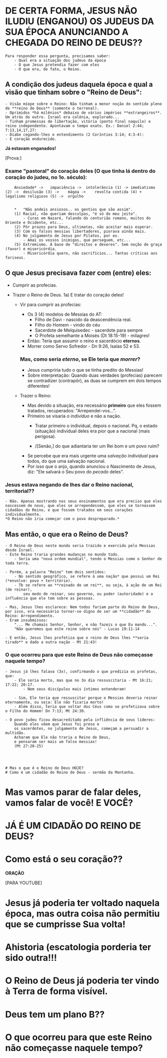 # DE CERTA FORMA, JESUS NÃO ILUDIU (ENGANOU) OS JUDEUS DA SUA ÉPOCA ANUNCIANDO A CHEGADA DO REINO DE DEUS??

	Para responder essa pergunta, precisamos saber:
		- Qual era a situação dos judeus da época
		- O que Jesus pretendia fazer com eles
		- O que era, de fato, o Reino.



## A condição dos judeus daquela época e qual a visão que tinham sobre o "Reino de Deus":
	- Visão míope sobre o Reino: Não tinham a menor noção do sentido pleno de **reino de Deus** (somente o terrenal).
	- Oprimidos *há milênios* debaixo de vários impérios **extrangeiros**. Um atrás do outro. Israel era colônia, explorado...
	- Tinham promessas de libertação, vitória (ponto final naquilo) e reino independente. Apontavam o tempo exato. Ex.: Daniel 2:44; 7:13,14,17,27:
	- Diabo cegando-lhes o entendimento (2 Coríntios 3:14; 4:3-4):
	- E coração endurecido.

**Já estavam enganados!**

\[Prova:] 

### Exame "pastoral" do coração deles (O que tinha lá dentro do coração do judeu, no 1o. século):

		Ansiedade* ->	impaciência ->	intolerância (1) ->	imediatismo (2) ->	desilusão (3) ->	mágoa ->	revolta contida (4) +	legalismo religioso (5) ->	orgulho


		*   "Não andeis ansiosos.. os gentios que são assim".
		(1) Racial, não queriam desculpas, "é só do meu jeito".
			- Curas em Nazaré, falando do centurião romano, muitos do Oriente e Ocidente, etc...
		(2) Pôr prazos para Deus, ultimatos, não aceitar mais esperar.
		(3) Com os falsos messias libertadores, piorava ainda mais.
		(4) No julgamento de Jesus por Pilatos, por ex.
			- Amai os vossos inimigos, que perseguem, etc...
		(5) Extremismo. À base de "direitos e deveres". Sem noção de graça (favor) e misericórdia.
			- Misericórdia quero, não sacrifícios... Tantas críticas aos fariseus.





## O que Jesus precisava fazer com (entre) eles:
- Cumprir as profecias.
- Trazer o Reino de Deus.
1a) E tratar do coração deles!

	- Vir para cumprir as profecias:
		- Os 3 (4) modelos de Messias do AT:
			- Filho de Davi 	   - nascido da deascendência real.
			- Filho do Homem	   - vindo do céu
			- Sacerdote de Melquisedec - sacerdote para sempre
			- O Profeta semelhante a Moisés (Dt 18:15-19) - milagres!
		- Então: Teria que assumir o reino e sacerdócio **eternos**.
		- Morrer como Servo Sofredor - Dn 9:26, Isaías 52 e 53.

		### Mas, como seria *eterno*, se Ele teria que *morrer*?
		- Jesus cumpriria tudo o que se tinha predito do Messias!
		- Sobre interpretação: Quando duas verdades (profecias) parecem se contradizer (contrapôr), as duas se cumprem em dois tempos diferentes!

	- Trazer o Reino:
		- Mas devido a situação, era necessário **primeiro** que eles fossem tratados, recuperados: "Arrependei-vos...".
		- Primeiro se visaria *o indivíduo* e não a nação. 
			- Tratar primeiro o individual, depois o nacional. Pq, o estado (situação) individual deles era pior que a nacional (mais perigosa).

			- /[Senão,] do que adiantaria ter um Rei bom e um povo ruim?
		- Se percebe que era mais urgente uma *salvação individual* para todos, do que uma salvação nacional.
		- Por isso que o anjo, quando anunciou o Nascimento de Jesus, diz: "Ele salvará o Seu povo do *pecado* deles".

		
### Jesus estava negando de lhes dar o Reino nacional, territorial?? 
	- Não. Apenas mostrando nos seus ensinamentos que era preciso que eles nascessem de novo, que eles se arrependessem, que eles se tornassem cidadãos do Reino, e que fossem tratados em seus corações individualmente.
	*O Reino não iria começar com o povo despreparado.*



## Mas então, o que era o Reino de Deus?
	- O Reino de Deus neste mundo seria trazido e exercido pelo Messias desde Israel.
	- Este Reino traria grandes mudanças no mundo todo.
		- Seria uma "nova ordem mundial", tendo o Messias como o Senhor de toda terra.

	- Porém, a palavra "Reino" tem dois sentidos:
		- No sentido geográfico, se refere à uma nação* que possui um Rei (*envolve: povo + território).
		- Tb se refere ao **reinado de um rei**, ou seja, à ação de um Rei (de reinar), 
			seu modo de reinar, seu governo, ou poder (autoridade) e a influência que ele tem sobre as pessoas.

	- Mas, Jesus lhes esclarece: Nem todos fariam parte do Reino de Deus, por isso, era necessário tornar-se digno de ser um **cidadão** do Reino: Arrependimento.
	- Eram insubmissos: 
		"... Me chamais Senhor, Senhor, e não fazeis o que Eu mando...". 
		"Não queremos que este reine sobre nós" - Lucas 19:11-14

	- E então, Jesus lhes profetiza que o reino de Deus lhes **seria tirado** e dado a outra nação - Mt 21:43!


### O que ocorreu para que este Reino de Deus não começasse naquele tempo?
	- Jesus já lhes falava (3x), confirmando o que predizia os profetas, que:
		- Ele seria morto, mas que no 3o dia ressuscitaria - Mt 16:21; 17:22; 20:17.
			- Nem seus discípulos mais íntimos entenderam!

		- Sim, Ele teria que ressuscitar porque o Messias deveria reinar eternamente, ou seja: Ele não ficaria morto!
		- Além disso, teria que voltar dos Céus como se profetizava sobre o Filho do Homem! Dn 7:13; Mt 24:30.

	- O povo judeu ficou desacreditado pela infliência de seus líderes:
		Quando eles vêem que Jesus foi preso e 
		os sacerdotes, no julgamento de Jesus, começam a persuadir a multidão.
		Acharam que Ele não traria o Reino de Deus, 
		e pensaram ser mais um falso messias!
		(Mt 27:20-25)
	



	# Mas o que é o Reino de Deus HOJE?
	# Como é um cidadão do Reino de Deus - sermão da Montanha.



# Mas vamos parar de falar deles, vamos falar de você! E VOCÊ? 
# JÁ É UM CIDADÃO DO REINO DE DEUS?
# Como está o seu coração??

**ORAÇÃO**




\[PARA YOUTUBE]

# Jesus já poderia ter voltado naquela época, mas outra coisa não permitiu que se cumprisse Sua volta!
# Ahistoria (escatologia porderia ter sido outra!!!
# O Reino de Deus já poderia ter vindo à Terra de forma visível.
# Deus tem um plano B??
# O que ocorreu para que este Reino não começasse naquele tempo?
